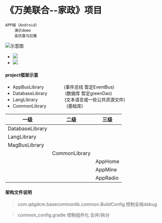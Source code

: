 # 《万美联合--家政》项目

```text
APP端（Android）
    演示demo
    高仿喜马拉雅
```

![示意图](/img/git_tgl01.gif)

* ![](https://img.shields.io/badge/version-v1.0.0-519dd9.svg)
* ![](https://img.shields.io/badge/LK-Robin-green.svg)
#### project框架示意
* AppBusLibrary   &#8195;&#8195;&#8195;&#8195;     (事件总线 暂定EventBus)
* DatabaseLibrary &#8195;&#8195;&#8195;&#8194;  (数据库 暂定greenDao)
* LangLibrary    &#8195;&#8195;&#8195;&#8195;&#8195;&#8194;    (文本语言或一些公共资源文件)
* CommonLibrary   &#8195;&#8195;&#8195;&#8195;  (基础库)

| 一级| 二级    |  三级   |
|----|----|----|
|DatabaseLibrary |||
|LangLibrary |||
|MagBusLibrary |||
||CommonLibrary||
|||AppHome|
|||AppMine|
|||AppRadio|

#### 架构文件说明
> com.qdgdcm.basecommonlib.common.BuildConfig  控制全局debug

> common_config.gradle 控制组件化 合并/拆分
